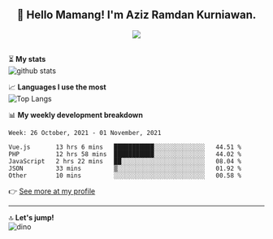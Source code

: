 <h2 align="center">👋 Hello Mamang! I'm Aziz Ramdan Kurniawan.</h2>  
<p align="center">
  <img src="https://komarev.com/ghpvc/?username=azizramdan"> <br><br>
</p>
    
⏳ **My stats**  
![github stats](https://github-readme-stats.vercel.app/api?username=azizramdan&show_icons=true&count_private=true&title_color=000&hide_border=true&hide_title=true)  

📈 **Languages I use the most**  
![Top Langs](https://github-readme-stats.vercel.app/api/top-langs/?username=azizramdan&layout=compact&langs_count=6&hide=tsql&hide_border=true&hide_title=true&exclude_repo=Futsal-Go,Futsal-Go-Admin,Sistem-Informasi-Sensus-Harian-Rawat-Inap)  

📊 **My weekly development breakdown**
<!--START_SECTION:waka-->
```text
Week: 26 October, 2021 - 01 November, 2021

Vue.js       13 hrs 6 mins   ███████████░░░░░░░░░░░░░░   44.51 % 
PHP          12 hrs 58 mins  ███████████░░░░░░░░░░░░░░   44.02 % 
JavaScript   2 hrs 22 mins   ██░░░░░░░░░░░░░░░░░░░░░░░   08.04 % 
JSON         33 mins         ▒░░░░░░░░░░░░░░░░░░░░░░░░   01.92 % 
Other        10 mins         ░░░░░░░░░░░░░░░░░░░░░░░░░   00.58 % 
```
<!--END_SECTION:waka-->
👉 [See more at my profile](https://wakatime.com/@azizramdan)
***
🔝 **Let's jump!**  
![dino](https://raw.githubusercontent.com/azizramdan/azizramdan/master/dino.gif)  
